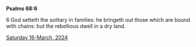 **Psalms 68:6**

6 God setteth the solitary in families: he bringeth out those which are bound with chains: but the rebellious dwell in a dry land.

[Saturday 16-March, 2024](https://getbible.life/kjv/Psalms/68/6)
